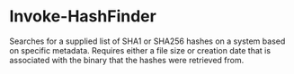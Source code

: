# Invoke-HashFinder
Searches for a supplied list of SHA1 or SHA256 hashes on a system based on specific metadata. Requires either a file size or creation date that is associated with the binary that the  hashes were retrieved from.
